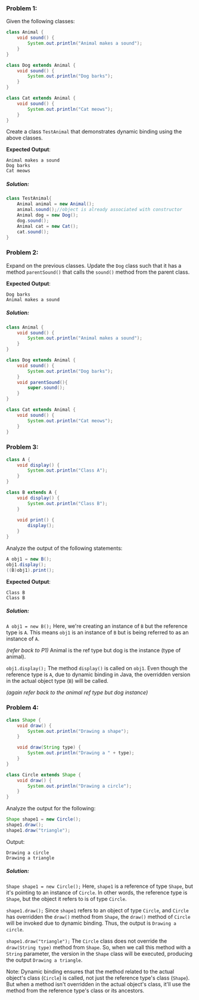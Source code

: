 ### Problem 1:

Given the following classes:
```Java
class Animal {
    void sound() {
        System.out.println("Animal makes a sound");
    }
}

class Dog extends Animal {
    void sound() {
        System.out.println("Dog barks");
    }
}

class Cat extends Animal {
    void sound() {
        System.out.println("Cat meows");
    }
}
```

Create a class `TestAnimal` that demonstrates dynamic binding using the above classes.

**Expected Output**:
```
Animal makes a sound
Dog barks
Cat meows
```
##### Solution:
```Java
class TestAnimal{
	Animal animal = new Animal();
	animal.sound();//object is already associated with constructor
	Animal dog = new Dog();
	dog.sound(); 
	Animal cat = new Cat();
	cat.sound();
}
```

### Problem 2:

Expand on the previous classes. Update the `Dog` class such that it has a method `parentSound()` that calls the `sound()` method from the parent class.

**Expected Output**:
```
Dog barks 
Animal makes a sound
```

##### Solution:
```Java
class Animal {
    void sound() {
        System.out.println("Animal makes a sound");
    }
}

class Dog extends Animal {
    void sound() {
        System.out.println("Dog barks");
    }
    void parentSound(){
		super.sound();
    }
}

class Cat extends Animal {
    void sound() {
        System.out.println("Cat meows");
    }
}
```

### Problem 3:

```Java
class A {
    void display() {
        System.out.println("Class A");
    }
}

class B extends A {
    void display() {
        System.out.println("Class B");
    }
    
    void print() {
        display();
    }
}
```

Analyze the output of the following statements:

```Java
A obj1 = new B();
obj1.display();
((B)obj1).print();
```

**Expected Output**:
```
Class B
Class B
```

##### Solution:
`A obj1 = new B();`
Here, we're creating an instance of `B` but the reference type is `A`. This means `obj1` is an instance of `B` but is being referred to as an instance of `A`.

_(refer back to P1)_ Animal is the ref type but dog is the instance (type of animal).

`obj1.display();`
The method `display()` is called on `obj1`. Even though the reference type is `A`, due to dynamic binding in Java, the overridden version in the actual object type (`B`) will be called.

_(again refer back to the animal ref type but dog instance)_

### Problem 4:

```Java
class Shape {
    void draw() {
        System.out.println("Drawing a shape");
    }

    void draw(String type) {
        System.out.println("Drawing a " + type);
    }
}

class Circle extends Shape {
    void draw() {
        System.out.println("Drawing a circle");
    }
}
```

Analyze the output for the following:
```Java
Shape shape1 = new Circle();
shape1.draw();
shape1.draw("triangle");
```

Output:
```
Drawing a circle
Drawing a triangle
```

##### Solution:
`Shape shape1 = new Circle();`
Here, `shape1` is a reference of type `Shape`, but it's pointing to an instance of `Circle`. In other words, the reference type is `Shape`, but the object it refers to is of type `Circle`.

`shape1.draw();`
Since `shape1` refers to an object of type `Circle`, and `Circle` has overridden the `draw()` method from `Shape`, the `draw()` method of `Circle` will be invoked due to dynamic binding. Thus, the output is `Drawing a circle`.

`shape1.draw("triangle");`
The `Circle` class does not override the `draw(String type)` method from `Shape`. So, when we call this method with a `String` parameter, the version in the `Shape` class will be executed, producing the output `Drawing a triangle`.

Note: Dynamic binding ensures that the method related to the actual object's class (`Circle`) is called, not just the reference type's class (`Shape`). But when a method isn't overridden in the actual object's class, it'll use the method from the reference type's class or its ancestors.

